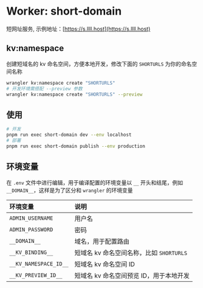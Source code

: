 # Worker: short-domain

短网址服务, 示例地址：[https://s.llll.host](https://s.llll.host)

## kv:namespace

创建短域名的 kv 命名空间，方便本地开发，修改下面的 `SHORTURLS` 为你的命名空间名称

```bash
wrangler kv:namespace create "SHORTURLS"
# 开发环境需搭配 --preview 参数
wrangler kv:namespace create "SHORTURLS" --preview
```

## 使用

```bash
# 开发
pnpm run exec short-domain dev --env localhost
# 部署
pnpm run exec short-domain publish --env production
```

## 环境变量

在 `.env` 文件中进行编辑，用于编译配置的环境变量以 `__` 开头和结尾，例如 `__DOMAIN__`，这样是为了区分和 `wrangler` 的环境变量

| 环境变量 | 说明 |
| :--- | :--- |
| `ADMIN_USERNAME` | 用户名 |
| `ADMIN_PASSWORD` | 密码 |
| `__DOMAIN__` | 域名，用于配置路由 |
| `__KV_BINDING__` | 短域名 kv 命名空间名称，比如 `SHORTURLS` |
| `__KV_NAMESPACE_ID__` | 短域名 kv 命名空间 ID |
| `__KV_PREVIEW_ID__` | 短域名 kv 命名空间预览 ID，用于本地开发 |
